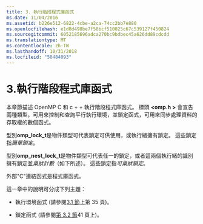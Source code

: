 ```yaml
---
title: 3. 執行階段程式庫函式
ms.date: 11/04/2016
ms.assetid: b226e512-6822-4cbe-a2ca-74cc2bb7e880
ms.openlocfilehash: e1d8d498be7f58bcf510025c67c539127f450824
ms.sourcegitcommit: 6052185696adca270bc9bdbec45a626dd89cdcdd
ms.translationtype: MT
ms.contentlocale: zh-TW
ms.lasthandoff: 10/31/2018
ms.locfileid: "50484093"
---
```

# <a name="3-run-time-library-functions"></a>3.執行階段程式庫函式

本章節描述 OpenMP C 和 c + + 執行階段程式庫函式。 標頭 **\<omp.h >** 會宣告兩種類型，可用來控制和查詢平行執行環境，並鎖定函式，可用來同步處理資料的存取權的數個函式。

型別**omp_lock_t**是物件類型可代表鎖定可供使用，或執行緒擁有鎖定。 這些鎖定指*簡單鎖定*。

型別**omp_nest_lock_t**是物件類型可代表任一的鎖定，或者這兩個執行緒的識別擁有鎖定並*巢狀計數*（如下所述）。 這些鎖定指*可巢狀鎖定*。

外部"C"連結函式是程式庫函式。

這一章中的說明可分成下列主題：

- 執行環境函式 (請參閱[3.1 節](../../parallel/openmp/3-1-execution-environment-functions.md)上第 35 頁)。

- 鎖定函式 (請參閱[第 3.2 節](../../parallel/openmp/3-2-lock-functions.md)41 頁上)。